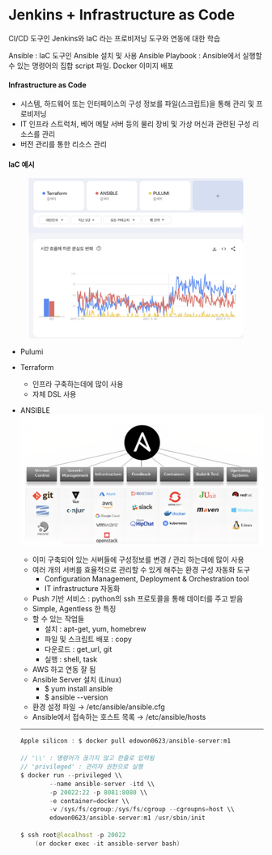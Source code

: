 # Jenkins + Infrastructure as Code

CI/CD 도구인 Jenkins와 IaC 라는 프로비저닝 도구와 연동에 대한 학습

Ansible : IaC 도구인 Ansible 설치 및 사용 Ansible Playbook : Ansible에서 실행할 수 있는 명령어의 집합 script 파일. Docker 이미지 배포

>

#### Infrastructure as Code

* 시스템, 하드웨어 또는 인터페이스의 구성 정보를 파일(스크립트)을 통해 관리 및 프로비저닝
* IT 인프라 스트럭처, 베어 메탈 서버 등의 물리 장비 및 가상 머신과 관련된 구성 리소스를 관리
* 버전 관리를 통한 리소스 관리

#### **IaC 예시**

<figure><img src="../../../.gitbook/assets/image.png" alt=""><figcaption></figcaption></figure>

* Pulumi
* Terraform
  * 인프라 구축하는데에 많이 사용
  * 자체 DSL 사용
*   ANSIBLE\
    ![](<../../../.gitbook/assets/image (3).png>)

    * 이미 구축되어 있는 서버들에 구성정보를 변경 / 관리 하는데에 많이 사용
    * 여러 개의 서버를 효율적으로 관리할 수 있게 해주는 환경 구성 자동화 도구
      * Configuration Management, Deployment & Orchestration tool
      * IT infrastructure 자동화
    * Push 기반 서비스 : python의 ssh 프로토콜을 통해 데이터를 주고 받음
    * Simple, Agentless 한 특징
    * 할 수 있는 작업들
      * 설치 : apt-get, yum, homebrew
      * 파일 및 스크립트 배포 : copy
      * 다운로드 : get\_url, git
      * 실행 : shell, task
    * AWS 하고 연동 잘 됨
    * Ansible Server 설치 (Linux)
      * $ yum install ansible
      * $ ansible --version
    * 환경 설정 파일 → /etc/ansible/ansible.cfg
    * Ansible에서 접속하는 호스트 목록 → /etc/ansible/hosts

    ***

    ```java
    Apple silicon : $ docker pull edowon0623/ansible-server:m1

    // '\\' : 명령어가 끊기지 않고 한줄로 입력됨
    // 'privileged' : 관리자 권한으로 실행
    $ docker run --privileged \\
    		--name ansible-server -itd \\
    		-p 20022:22 -p 8081:8080 \\
    		-e container=docker \\
    		-v /sys/fs/cgroup:/sys/fs/cgroup --cgroupns=host \\
    		edowon0623/ansible-server:m1 /usr/sbin/init

    $ ssh root@localhost -p 20022 
    	(or docker exec -it ansible-server bash)

    ```
